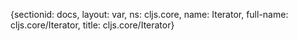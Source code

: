 {sectionid: docs, layout: var, ns: cljs.core, name: Iterator, full-name: cljs.core/Iterator,
  title: cljs.core/Iterator}
